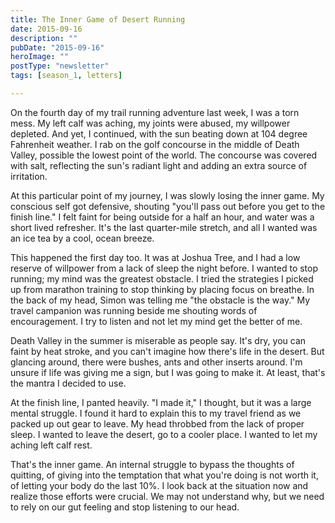 ```yaml
---
title: The Inner Game of Desert Running
date: 2015-09-16
description: ""
pubDate: "2015-09-16"
heroImage: ""
postType: "newsletter"
tags: [season_1, letters]

---
```




On the fourth day of my trail running adventure last week, I was a torn mess. My left calf was aching, my joints were abused, my willpower depleted. And yet, I continued, with the sun beating down at 104 degree Fahrenheit weather. I rab on the golf concourse in the middle of Death Valley, possible the lowest point of the world. The concourse was covered with salt, reflecting the sun's radiant light and adding an extra source of irritation.

At this particular point of my journey, I was slowly losing the inner game. My conscious self got defensive, shouting "you'll pass out before you get to the finish line." I felt faint for being outside for a half an hour, and water was a short lived refresher. It's the last quarter-mile stretch, and all I wanted was an ice tea by a cool, ocean breeze.

This happened the first day too. It was at Joshua Tree, and I had a low reserve of willpower from a lack of sleep the night before. I wanted to stop running; my mind was the greatest obstacle. I tried the strategies I picked up from marathon training to stop thinking by placing focus on breathe. In the back of my head, Simon was telling me "the obstacle is the way." My travel campanion was running beside me shouting words of encouragement. I try to listen and not let my mind get the better of me.

Death Valley in the summer is miserable as people say. It's dry, you can faint by heat stroke, and you can't imagine how there's life in the desert. But glancing around, there were bushes, ants and other inserts around. I'm unsure if life was giving me a sign, but I was going to make it. At least, that's the mantra I decided to use.

At the finish line, I panted heavily. "I made it," I thought, but it was a large mental struggle. I found it hard to explain this to my travel friend as we packed up out gear to leave. My head throbbed from the lack of proper sleep. I wanted to leave the desert, go to a cooler place. I wanted to let my aching left calf rest.

That's the inner game. An internal struggle to bypass the thoughts of quitting, of giving into the temptation that what you're doing is not worth it, of letting your body do the last 10%. I look back at the situation now and realize those efforts were crucial. We may not understand why, but we need to rely on our gut feeling and stop listening to our head.
